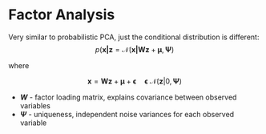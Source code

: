 # Factor Analysis
Very similar to probabilistic PCA, just the conditional distribution is different:
$$
p(\mathbf{x|z} = \mathcal{N}(\mathbf{x|Wz}+\boldsymbol{\mu},\boldsymbol{\Psi})
$$

where

$$
\mathbf{x}= \mathbf{Wz}+\boldsymbol{\mu}+\boldsymbol{\epsilon}\quad \boldsymbol{\epsilon}~\mathcal{N}(\mathbf{z}|0,\boldsymbol{\Psi})
$$

- ***W*** - factor loading matrix, explains covariance between observed variables
- ***&Psi;*** - uniqueness, independent noise variances for each observed variable